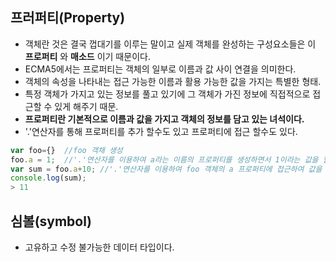 ## 프러퍼티(Property)
- 객체란 것은 결국 껍대기를 이루는 말이고 실제 객체를 완성하는 구성요소들은 이 **프로퍼티** 와 **매소드** 이기 때문이다.
- ECMA5에서는 프로퍼티는 객체의 일부로 이름과 값 사이 연결을 의미한다.
- 객체의 속성을 나타내는 접근 가능한 이름과 활용 가능한 값을 가지는 특별한 형태.
- 특정 객체가 가지고 있는 정보를 풀고 있기에 그 객체가 가진 정보에 직접적으로 접근할 수 있게 해주기 때문.
- **프로퍼티란 기본적으로 이름과 값을 가지고 객체의 정보를 담고 있는 녀석이다.**
- '.'연산자를 통해 프로퍼티를 추가 할수도 있고 프로퍼티에 접근 할수도 있다.
```javascript
var foo={}  //foo 객채 생성
foo.a = 1;  //'.'연산자를 이용하여 a라는 이름의 프로퍼티를 생성하면서 1이라는 값을 할당.
var sum = foo.a+10; //'.'연산자를 이용하여 foo 객체의 a 프로퍼티에 접근하여 값을 활용 가능.
console.log(sum);
> 11
```

## 심볼(symbol)
- 고유하고 수정 불가능한 데이터 타입이다.
